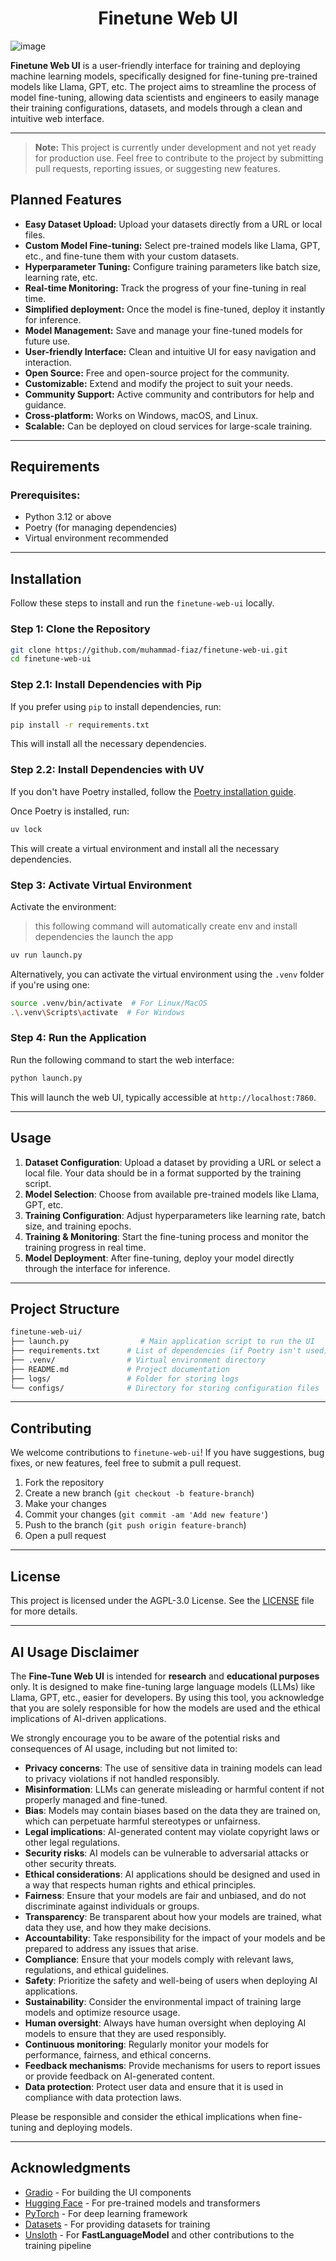 <h1 align="center">Finetune Web UI</h1>

![image](https://github.com/user-attachments/assets/2d837faf-a1ef-4028-acdb-c8141c1bb2f7)

**Finetune Web UI** is a user-friendly interface for training and deploying machine learning models, specifically designed for fine-tuning pre-trained models like Llama, GPT, etc. The project aims to streamline the process of model fine-tuning, allowing data scientists and engineers to easily manage their training configurations, datasets, and models through a clean and intuitive web interface.

---
> **Note:** This project is currently under development and not yet ready for production use. Feel free to contribute to the project by submitting pull requests, reporting issues, or suggesting new features.

## Planned Features

- **Easy Dataset Upload:** Upload your datasets directly from a URL or local files.
- **Custom Model Fine-tuning:** Select pre-trained models like Llama, GPT, etc., and fine-tune them with your custom datasets.
- **Hyperparameter Tuning:** Configure training parameters like batch size, learning rate, etc.
- **Real-time Monitoring:** Track the progress of your fine-tuning in real time.
- **Simplified deployment:** Once the model is fine-tuned, deploy it instantly for inference.
- **Model Management:** Save and manage your fine-tuned models for future use.
- **User-friendly Interface:** Clean and intuitive UI for easy navigation and interaction.
- **Open Source:** Free and open-source project for the community.
- **Customizable:** Extend and modify the project to suit your needs.
- **Community Support:** Active community and contributors for help and guidance.
- **Cross-platform:** Works on Windows, macOS, and Linux.
- **Scalable:** Can be deployed on cloud services for large-scale training.

---

## Requirements

### Prerequisites:
- Python 3.12 or above
- Poetry (for managing dependencies)
- Virtual environment recommended

---

## Installation

Follow these steps to install and run the `finetune-web-ui` locally.

### Step 1: Clone the Repository

```bash
git clone https://github.com/muhammad-fiaz/finetune-web-ui.git
cd finetune-web-ui
```
### Step 2.1: Install Dependencies with Pip

If you prefer using `pip` to install dependencies, run:

```bash
pip install -r requirements.txt
```

This will install all the necessary dependencies.


### Step 2.2: Install Dependencies with UV

If you don't have Poetry installed, follow the [Poetry installation guide](https://python-poetry.org/docs/#installation).

Once Poetry is installed, run:

```bash
uv lock
```

This will create a virtual environment and install all the necessary dependencies.

### Step 3: Activate Virtual Environment

Activate the environment:

> this following command will automatically create env and install dependencies the launch the app

```bash
uv run launch.py 
```

Alternatively, you can activate the virtual environment using the `.venv` folder if you're using one:

```bash
source .venv/bin/activate  # For Linux/MacOS
.\.venv\Scripts\activate  # For Windows
```

### Step 4: Run the Application

Run the following command to start the web interface:

```bash
python launch.py
```

This will launch the web UI, typically accessible at `http://localhost:7860`.

---

## Usage

1. **Dataset Configuration**: Upload a dataset by providing a URL or select a local file. Your data should be in a format supported by the training script.
2. **Model Selection**: Choose from available pre-trained models like Llama, GPT, etc.
3. **Training Configuration**: Adjust hyperparameters like learning rate, batch size, and training epochs.
4. **Training & Monitoring**: Start the fine-tuning process and monitor the training progress in real time.
5. **Model Deployment**: After fine-tuning, deploy your model directly through the interface for inference.

---

## Project Structure

```bash
finetune-web-ui/
├── launch.py                # Main application script to run the UI
├── requirements.txt      # List of dependencies (if Poetry isn't used)
├── .venv/                # Virtual environment directory
├── README.md             # Project documentation
├── logs/                 # Folder for storing logs
└── configs/              # Directory for storing configuration files


```

---

## Contributing

We welcome contributions to `finetune-web-ui`! If you have suggestions, bug fixes, or new features, feel free to submit a pull request.

1. Fork the repository
2. Create a new branch (`git checkout -b feature-branch`)
3. Make your changes
4. Commit your changes (`git commit -am 'Add new feature'`)
5. Push to the branch (`git push origin feature-branch`)
6. Open a pull request

---

## License

This project is licensed under the AGPL-3.0 License. See the [LICENSE](LICENSE) file for more details.

---

## AI Usage Disclaimer

The **Fine-Tune Web UI** is intended for **research** and **educational purposes** only. It is designed to make fine-tuning large language models (LLMs) like Llama, GPT, etc., easier for developers. By using this tool, you acknowledge that you are solely responsible for how the models are used and the ethical implications of AI-driven applications.

We strongly encourage you to be aware of the potential risks and consequences of AI usage, including but not limited to:

- **Privacy concerns**: The use of sensitive data in training models can lead to privacy violations if not handled responsibly.
- **Misinformation**: LLMs can generate misleading or harmful content if not properly managed and fine-tuned.
- **Bias**: Models may contain biases based on the data they are trained on, which can perpetuate harmful stereotypes or unfairness.
- **Legal implications**: AI-generated content may violate copyright laws or other legal regulations.
- **Security risks**: AI models can be vulnerable to adversarial attacks or other security threats.
- **Ethical considerations**: AI applications should be designed and used in a way that respects human rights and ethical principles.
- **Fairness**: Ensure that your models are fair and unbiased, and do not discriminate against individuals or groups.
- **Transparency**: Be transparent about how your models are trained, what data they use, and how they make decisions.
- **Accountability**: Take responsibility for the impact of your models and be prepared to address any issues that arise.
- **Compliance**: Ensure that your models comply with relevant laws, regulations, and ethical guidelines.
- **Safety**: Prioritize the safety and well-being of users when deploying AI applications.
- **Sustainability**: Consider the environmental impact of training large models and optimize resource usage.
- **Human oversight**: Always have human oversight when deploying AI models to ensure that they are used responsibly.
- **Continuous monitoring**: Regularly monitor your models for performance, fairness, and ethical concerns.
- **Feedback mechanisms**: Provide mechanisms for users to report issues or provide feedback on AI-generated content.
- **Data protection**: Protect user data and ensure that it is used in compliance with data protection laws.


Please be responsible and consider the ethical implications when fine-tuning and deploying models.

---

## Acknowledgments

- [Gradio](https://gradio.app/) - For building the UI components
- [Hugging Face](https://huggingface.co/) - For pre-trained models and transformers
- [PyTorch](https://pytorch.org/) - For deep learning framework
- [Datasets](https://huggingface.co/datasets) - For providing datasets for training
- [Unsloth](https://github.com/unslothai/unsloth) - For **FastLanguageModel** and other contributions to the training pipeline



